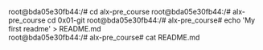 root@bda05e30fb44:/# cd alx-pre_course
root@bda05e30fb44:/# alx-pre_course cd 0x01-git
root@bda05e30fb44:/# alx-pre_course# echo 'My first readme' > README.md                                                                 
root@bda05e30fb44:/# alx-pre_course# cat README.md

